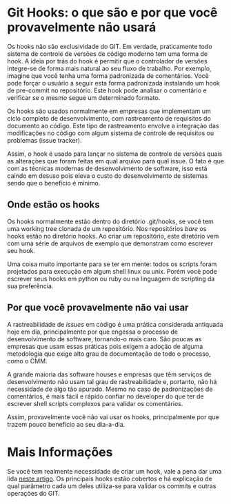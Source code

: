 # Git Hooks: o que são e por que você provavelmente não usará

Os hooks não são exclusividade do GIT. Em verdade, praticamente todo sistema de
controle de versões de código moderno tem uma forma de hook. A ideia por trás do
hook é permitir que o controlador de versões integre-se de forma mais natural ao
seu fluxo de trabalho. Por exemplo, imagine que você tenha uma forma padronizada
de comentários. Você pode forçar o usuário a seguir esta forma padronizada
instalando um hook de pre-commit no repositório. Este hook pode analisar o
comentário e verificar se o mesmo segue um determinado formato.

Os hooks são usados normalmente em empresas que implementam um ciclo completo de
desenvolvimento, com rastreamento de requisitos do documento ao código. Este
tipo de rastreamento envolve a integraçào das modificações no código com algum
sistema de controle de requisitos ou problemas (issue tracker).

Assim, o hook é usado para lançar no sistema de controle de versões quais as
alteraçòes que foram feitas em qual arquivo para qual issue. O fato é que com as
técnicas modernas de desenvolvimento de software, isso está caindo em desuso
pois eleva o custo do desenvolvimento de sistemas sendo que o benefício é
mínimo.

## Onde estão os hooks

Os hooks normalmente estão dentro do diretório .git/hooks, se você tem uma
working tree clonada de um repositório. Nos repositórios _bare_ os hooks estão
no diretório hooks. Ao criar um repositório, este diretório vem com uma série de
arquivos de exemplo que demonstram como escrever seu hook.

Uma coisa muito importante para se ter em mente: todos os scripts foram
projetados para execução em algum shell linux ou unix. Porém você pode escrever
seus hooks em python ou ruby ou na linguagem de scripting da sua preferência.

## Por que você provavelmente não vai usar

A rastreabilidade de _issues_ em código é uma prática considerada antiquada hoje
em dia, principalmente por que engessa o processo de desenvolvimento de
software, tornando-o mais caro. São poucas as empresas que usam essas práticas
pois exigem a adoção de alguma metodologia que exige alto grau de documentação
de todo o processo, como o CMM.

A grande maioria das software houses e empresas que têm serviços de
desenvolvimento não usam tal grau de rastreabilidade e, portanto, não há
necessidade de algo tão apurado. Mesmo no caso de padronizações de comentários,
é mais fácil e rápido confiar no developer do que ter de escrever shell scripts
complexos para validar os comentários.

Assim, provavelmente você não vai usar os hooks, principalmente por que trazem
pouco benefício ao seu dia-a-dia.

# Mais Informações

Se você tem realmente necessidade de criar um hook, vale a pena dar uma lida
[neste artigo](http://git-scm.com/book/pt-br/Customizando-o-Git-Hooks-do-Git). Os
principais hooks estão cobertos e há explicação de qual parâmetro cada um deles
utiliza-se para validar os commits e outras operaçòes do GIT.
